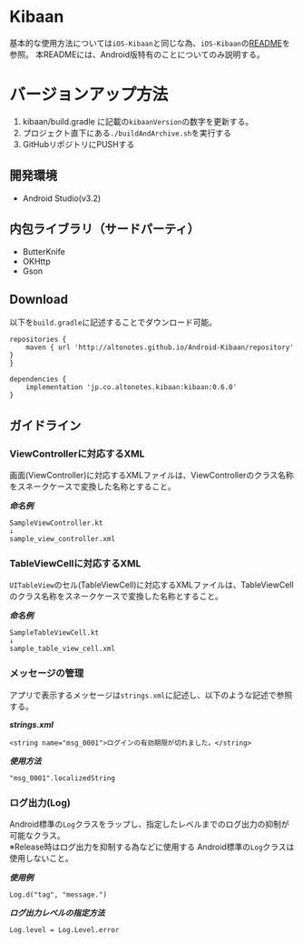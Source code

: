 # Kibaan

基本的な使用方法については`iOS-Kibaan`と同じな為、`iOS-Kibaan`の[README](https://github.com/altonotes/iOS-Kibaan/blob/master/README.md)を参照。
本READMEには、Android版特有のことについてのみ説明する。  

# バージョンアップ方法

1. kibaan/build.gradle に記載の`kibaanVersion`の数字を更新する。
2. プロジェクト直下にある`./buildAndArchive.sh`を実行する
3. GitHubリポジトリにPUSHする

## 開発環境
* Android Studio(v3.2)

## 内包ライブラリ（サードパーティ）
* ButterKnife
* OKHttp
* Gson

## Download
以下を`build.gradle`に記述することでダウンロード可能。

```
repositories {
    maven { url 'http://altonotes.github.io/Android-Kibaan/repository' }
}
```

```
dependencies {
	implementation 'jp.co.altonotes.kibaan:kibaan:0.6.0'
}
```

## ガイドライン

### ViewControllerに対応するXML
画面(ViewController)に対応するXMLファイルは、ViewControllerのクラス名称をスネークケースで変換した名称とすること。  

***命名例***

```
SampleViewController.kt
↓
sample_view_controller.xml
```

### TableViewCellに対応するXML
`UITableView`のセル(TableViewCell)に対応するXMLファイルは、TableViewCellのクラス名称をスネークケースで変換した名称とすること。  

***命名例***

```
SampleTableViewCell.kt
↓
sample_table_view_cell.xml
```

### メッセージの管理
アプリで表示するメッセージは`strings.xml`に記述し、以下のような記述で参照する。

***strings.xml***  

```
<string name="msg_0001">ログインの有効期限が切れました。</string>
```  
***使用方法***

```
"msg_0001".localizedString
```

### ログ出力(Log)
Android標準の`Log`クラスをラップし、指定したレベルまでのログ出力の抑制が可能なクラス。  
※Release時はログ出力を抑制する為などに使用する
Android標準の`Log`クラスは使用しないこと。

***使用例***
```
Log.d("tag", "message.")
```

***ログ出力レベルの指定方法***
```
Log.level = Log.Level.error
```
